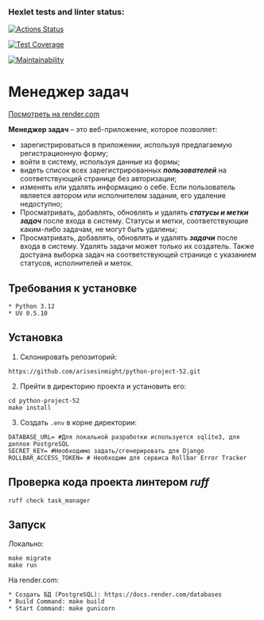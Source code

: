 ### Hexlet tests and linter status:
[![Actions Status](https://github.com/arisesinmight/python-project-52/actions/workflows/hexlet-check.yml/badge.svg)](https://github.com/arisesinmight/python-project-52/actions)

[![Test Coverage](https://api.codeclimate.com/v1/badges/8a2a13d56574703dac40/test_coverage)](https://codeclimate.com/github/arisesinmight/python-project-52/test_coverage)

[![Maintainability](https://api.codeclimate.com/v1/badges/8a2a13d56574703dac40/maintainability)](https://codeclimate.com/github/arisesinmight/python-project-52/maintainability)

# Менеджер задач

[Посмотреть на render.com](https://python-project-52-rgvw.onrender.com/z)

**Менеджер задач** – это веб-приложение, которое позволяет:

 - зарегистрироваться в приложении, используя предлагаемую регистрационную форму;
 - войти в систему, используя данные из формы;
 - видеть список всех зарегистрированных **_пользователей_** на соответствующей странице без авторизации;
 - изменять или удалять информацию о себе.
   Если пользователь является автором или исполнителем задания, его удаление недоступно;
 - Просматривать, добавлять, обновлять и удалять **_статусы и метки задач_** после входа в систему.
   Статусы и метки, соответствующие каким-либо задачам, не могут быть удалены;
 - Просматривать, добавлять, обновлять и удалять **_задачи_** после входа в систему.
    Удалять задачи может только их создатель.
    Также достуана выборка задач на соответствующей странице с указанием статусов, исполнителей и меток.


## Требования к установке
```
* Python 3.12
* UV 0.5.10

```


## Установка

1. Склонировать репозиторий:
```
https://github.com/arisesinmight/python-project-52.git
```

2. Прейти в директорию проекта и установить его:
```
cd python-project-52
make install
```

3. Создать `.env` в корне директории:
```
DATABASE_URL= #Для локальной разработки используется sqlite3, для деплоя PostgreSQL  
SECRET_KEY= #Необходимо задать/сгенерировать для Django  
ROLLBAR_ACCESS_TOKEN= # Необходим для сервиса Rollbar Error Tracker
```


## Проверка кода проекта линтером _ruff_
```
ruff check task_manager
```


## Запуск
Локально:
```
make migrate
make run
```

На render.com:
```
* Создать БД (PostgreSQL): https://docs.render.com/databases
* Build Command: make build
* Start Command: make gunicorn
```